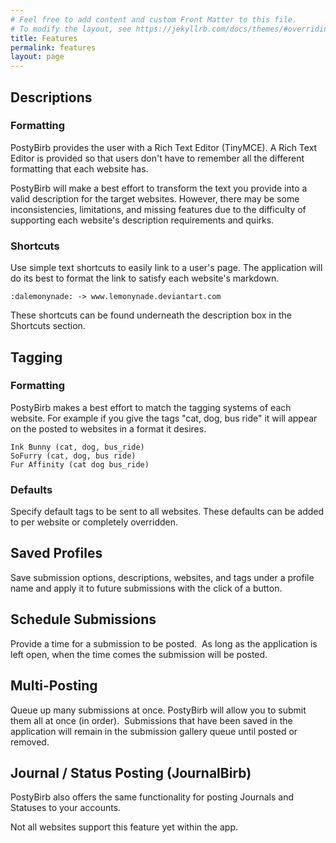```yaml
---
# Feel free to add content and custom Front Matter to this file.
# To modify the layout, see https://jekyllrb.com/docs/themes/#overriding-theme-defaults
title: Features
permalink: features
layout: page
---
```


## Descriptions

### ​Formatting

PostyBirb provides the user with a Rich Text Editor (TinyMCE).
A Rich Text Editor is provided so that users don't have to remember all the different formatting that each website has.

PostyBirb will make a best effort to transform the text you provide into a valid description for the target websites. However, there may be some inconsistencies, limitations, and missing features due to the difficulty of supporting each website's description requirements and quirks.

### Shortcuts

Use simple text shortcuts to easily link to a user's page. The application will do its best to format the link to satisfy each website's markdown.

    :dalemonynade: -> www.lemonynade.deviantart.com

These shortcuts can be found underneath the description box in the Shortcuts section.

## Tagging
### ​Formatting

PostyBirb makes a best effort to match the tagging systems of each website. For example if you give the tags "cat, dog, bus ride" it will appear on the posted to websites in a format it desires.

    Ink Bunny (cat, dog, bus_ride)
    SoFurry (cat, dog, bus ride)
    Fur Affinity (cat dog bus_ride)

### Defaults
Specify default tags to be sent to all websites.
These defaults can be added to per website or completely overridden.

## Saved Profiles
Save submission options, descriptions, websites, and tags under a profile name and apply it to future submissions with the click of a button.

## Schedule Submissions
Provide a time for a submission to be posted.
​
As long as the application is left open, when the time comes the submission will be posted.

## Multi-Posting
Queue up many submissions at once. PostyBirb will allow you to submit them all at once (in order).
​
​Submissions that have been saved in the application will remain in the submission gallery queue until posted or removed.

## Journal / Status Posting (JournalBirb)
PostyBirb also offers the same functionality for posting Journals and Statuses to your accounts.

Not all websites support this feature yet within the app.